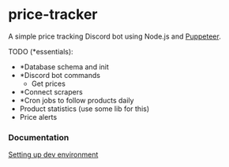 # price-tracker

A simple price tracking Discord bot using Node.js and
[Puppeteer](https://pptr.dev/).

TODO (\*essentials):

- \*Database schema and init
- \*Discord bot commands
  - Get prices
- \*Connect scrapers
- \*Cron jobs to follow products daily
- Product statistics (use some lib for this)
- Price alerts

### Documentation

[Setting up dev environment](./docs/development.md)
